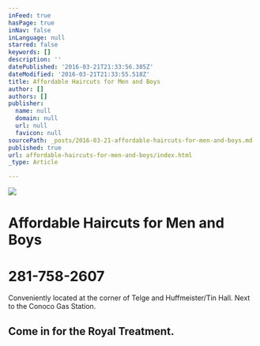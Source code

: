 ```yaml
---
inFeed: true
hasPage: true
inNav: false
inLanguage: null
starred: false
keywords: []
description: ''
datePublished: '2016-03-21T21:33:56.385Z'
dateModified: '2016-03-21T21:33:55.518Z'
title: Affordable Haircuts for Men and Boys
author: []
authors: []
publisher:
  name: null
  domain: null
  url: null
  favicon: null
sourcePath: _posts/2016-03-21-affordable-haircuts-for-men-and-boys.md
published: true
url: affordable-haircuts-for-men-and-boys/index.html
_type: Article

---
```

![](https://the-grid-user-content.s3-us-west-2.amazonaws.com/497b3d0b-6e6b-40d5-be53-3bd7ded5672f.jpg)

# Affordable Haircuts for Men and Boys

# **281-758-2607**

Conveniently located at the corner of Telge and Huffmeister/Tin Hall. Next to the Conoco Gas Station.

## Come in for the Royal Treatment.
